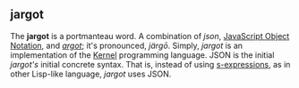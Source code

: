 ## jargot


The __jargot__ is a portmanteau word. A combination of _json_, [JavaScript Object Notation](http://www.json.org/), and [_argot_](http://en.wikipedia.org/wiki/Argot); it's pronounced, _järɡō_.  Simply, _jargot_ is an implementation of the [Kernel](http://web.cs.wpi.edu/~jshutt/kernel.html) programming language. JSON is the initial _jargot's_ initial concrete syntax. That is, instead of using [s-expressions](http://en.wikipedia.org/wiki/S-expression), as in other Lisp-like language, _jargot_ uses JSON.	